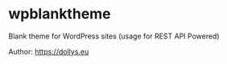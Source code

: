 # wpblanktheme
Blank theme for WordPress sites (usage for REST API Powered)

Author: https://dollys.eu
